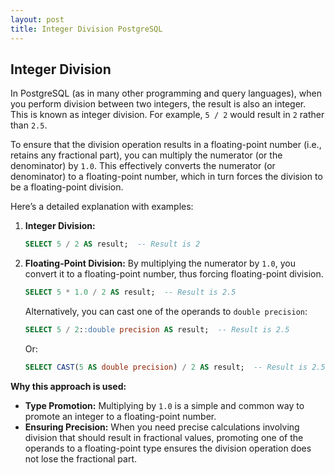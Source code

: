 ```yaml
---
layout: post
title: Integer Division PostgreSQL
---
```

## Integer Division

In PostgreSQL (as in many other programming and query languages), when you perform division between two integers, the result is also an integer. This is known as integer division. For example, `5 / 2` would result in `2` rather than `2.5`.

To ensure that the division operation results in a floating-point number (i.e., retains any fractional part), you can multiply the numerator (or the denominator) by `1.0`. This effectively converts the numerator (or denominator) to a floating-point number, which in turn forces the division to be a floating-point division.

Here’s a detailed explanation with examples:

1. **Integer Division:**
    
    ```sql
    SELECT 5 / 2 AS result;  -- Result is 2
    ```
    
2. **Floating-Point Division:** By multiplying the numerator by `1.0`, you convert it to a floating-point number, thus forcing floating-point division.
    
    ```sql
    SELECT 5 * 1.0 / 2 AS result;  -- Result is 2.5
    ```
    
    Alternatively, you can cast one of the operands to `double precision`:
    
    ```sql
    SELECT 5 / 2::double precision AS result;  -- Result is 2.5
    ```
    
    Or:
    
    ```sql
    SELECT CAST(5 AS double precision) / 2 AS result;  -- Result is 2.5
    ```
    

**Why this approach is used:**

- **Type Promotion:** Multiplying by `1.0` is a simple and common way to promote an integer to a floating-point number.
- **Ensuring Precision:** When you need precise calculations involving division that should result in fractional values, promoting one of the operands to a floating-point type ensures the division operation does not lose the fractional part.